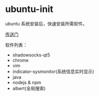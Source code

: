 # ubuntu-init

ubuntu 系统安装后，快速安装所需软件。

[传送门](home.md)

软件列表：

- shadowsocks-qt5
- chrome
- vim
- indicator-sysmonitor(系统信息实时显示)
- java
- nodejs & npm
- albert(全局搜索)
